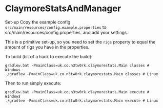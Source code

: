 # ClaymoreStatsAndManager

Set-up
Copy the example config `src/main/resources/config.example.properties` to src/main/resources/config.properties` and add your settings.

This is a primitive set-up, so you need to set the `rigs` property to equal the amount of rigs you have in the properties.

To build (bit of a hack to execute the build):
```
gradlew.bat -PmainClass=uk.co.n3tw0rk.claymorestats.Main classes # Windows
./gradlew -PmainClass=uk.co.n3tw0rk.claymorestats.Main classes # Linux
```

Then to run simply execute:
```
gradlew.bat -PmainClass=uk.co.n3tw0rk.claymorestats.Main execute # Windows
./gradlew -PmainClass=uk.co.n3tw0rk.claymorestats.Main execute # Linux
```
